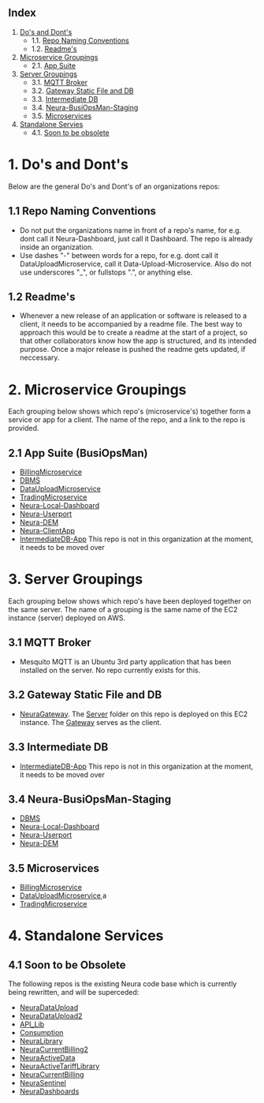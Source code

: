 ## Index
1. [Do's and Dont's](#1-dos-and-donts)
    - 1.1. [Repo Naming Conventions](#11-repo-naming-conventions)
    - 1.2. [Readme's](#12-readmes)
2. [Microservice Groupings](#2-microservice-groupings)
    - 2.1. [App Suite](#21-app-suite)
3. [Server Groupings](#3-server-groupings)
    - 3.1. [MQTT Broker](#31-mqtt-broker)
    - 3.2. [Gateway Static File and DB](#32-gateway-static-file-and-db)
    - 3.3. [Intermediate DB](#33-intermediate-db)
    - 3.4. [Neura-BusiOpsMan-Staging](#34-neura-busiopsman-staging)
    - 3.5. [Microservices](#35-microservices)
4. [Standalone Servies](#4-standalone-services)
    - 4.1. [Soon to be obsolete](##41-soon-to-be-obsolete)

# 1. Do's and Dont's
Below are the general Do's and Dont's of an organizations repos:

## 1.1 Repo Naming Conventions
- Do not put the organizations name in front of a repo's name, for e.g. dont call it Neura-Dashboard, 
just call it Dashboard. The repo is already inside an organization.
- Use dashes "-" between words for a repo, for e.g. dont call it DataUploadMicroservice, call it Data-Upload-Microservice. 
Also do not use underscores "_", or fullstops ".", or anything else.

## 1.2 Readme's
- Whenever a new release of an application or software is released to a client, it needs to be accompanied by a readme
file. The best way to approach this would be to create a readme at the start of a project, so that other collaborators
know how the app is structured, and its intended purpose. Once a major release is pushed the readme gets updated, if neccessary.

# 2. Microservice Groupings
Each grouping below shows which repo's (microservice's) together form a service or app for a client.
The name of the repo, and a link to the repo is provided.

## 2.1 App Suite (BusiOpsMan)
- [BillingMicroservice](https://github.com/Neura-Technologies/BillingMicroservice)
- [DBMS](https://github.com/Neura-Technologies/DBMS)
- [DataUploadMicroservice ](https://github.com/Neura-Technologies/DataUploadMicroservice)
- [TradingMicroservice](https://github.com/Neura-Technologies/TradingMicroservice)
- [Neura-Local-Dashboard](https://github.com/Neura-Technologies/Neura-Local-Dashboard)
- [Neura-Userport](https://github.com/Neura-Technologies/Neura-Userport/)
- [Neura-DEM ](https://github.com/Neura-Technologies/Neura-DEM)
- [Neura-ClientApp](https://github.com/Neura-Technologies/Neura-ClientApp)
- [IntermediateDB-App](https://github.com/Cauchy-Consult/IntermediateDB-App)
    This repo is not in this organization at the moment, it needs to be moved over

# 3. Server Groupings
Each grouping below shows which repo's have been deployed together on the same server.
The name of a grouping is the same name of the EC2 instance (server) deployed on AWS.

## 3.1 MQTT Broker
- Mesquito MQTT is an Ubuntu 3rd party application that has been installed on the server. No repo currently exists for this.

## 3.2 Gateway Static File and DB
- [NeuraGateway](https://github.com/Neura-Technologies/NeuraGateway). The [Server](https://github.com/Neura-Technologies/NeuraGateway/tree/main/server) folder on this repo is deployed on this EC2 instance. The [Gateway](https://github.com/Neura-Technologies/NeuraGateway/tree/main/gateway) serves as the client.

## 3.3 Intermediate DB
- [IntermediateDB-App](https://github.com/Cauchy-Consult/IntermediateDB-App)
This repo is not in this organization at the moment, it needs to be moved over

## 3.4 Neura-BusiOpsMan-Staging
- [DBMS](https://github.com/Neura-Technologies/DBMS)
- [Neura-Local-Dashboard](https://github.com/Neura-Technologies/Neura-Local-Dashboard)
- [Neura-Userport](https://github.com/Neura-Technologies/Neura-Userport/)
- [Neura-DEM ](https://github.com/Neura-Technologies/Neura-DEM)

## 3.5 Microservices
- [BillingMicroservice](https://github.com/Neura-Technologies/BillingMicroservice)
- [DataUploadMicroservice ](https://github.com/Neura-Technologies/DataUploadMicroservice)a
- [TradingMicroservice](https://github.com/Neura-Technologies/TradingMicroservice)

# 4. Standalone Services

## 4.1 Soon to be Obsolete

The following repos is the existing Neura code base which is currently being rewritten, and will be superceded:
- [NeuraDataUpload](https://github.com/Neura-Technologies/NeuraDataUpload)
- [NeuraDataUpload2](https://github.com/Neura-Technologies/NeuraDataUpload2)
- [API_Lib](https://github.com/Neura-Technologies/API_Lib)
- [Consumption](https://github.com/Neura-Technologies/Consumption)
- [NeuraLibrary](https://github.com/Neura-Technologies/NeuraLibrary)
- [NeuraCurrentBilling2](https://github.com/Neura-Technologies/NeuraCurrentBilling2)
- [NeuraActiveData](https://github.com/Neura-Technologies/NeuraActiveData)
- [NeuraActiveTariffLibrary](https://github.com/Neura-Technologies/NeuraActiveTariffLibrary)
- [NeuraCurrentBilling](https://github.com/Neura-Technologies/NeuraCurrentBilling)
- [NeuraSentinel](https://github.com/Neura-Technologies/NeuraSentinel)
- [NeuraDashboards](https://github.com/Neura-Technologies/NeuraDashboards)
